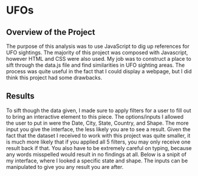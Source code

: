 # UFOs

## Overview of the Project
The purpose of this analysis was to use JavaScript to dig up references for UFO sightings. The majority of this project was composed with Javascript, however HTML and CSS were also used. My job was to construct a place to sift through the data.js file and find similarities in UFO sighting areas. The process was quite useful in the fact that I could display a webpage, but I did think this project had some drawbacks.

## Results

To sift though the data given, I made sure to apply filters for a user to fill out to bring an interactive element to this piece. The options/inputs I allowed the user to put in were the Date, City, State, Country, and Shape. The more input you give the interface, the less likely you are to see a result. Given the fact that the dataset I received to work with this project was quite smaller, it is much more likely that if you applied all 5 filters, you may only receive one result back if that. You also have to be extremely careful on typing, because any words misspelled would result in no findings at all. Below is a snipit of my interface, where I looked a specific state and shape. The inputs can be manipulated to give you any result you are after.


